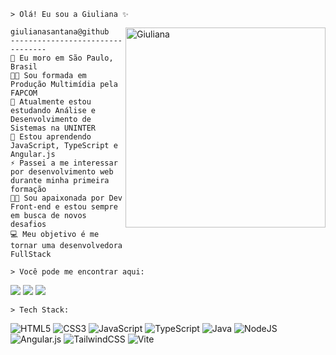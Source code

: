 ```
> Olá! Eu sou a Giuliana ✨
```

<img align="right" src="https://github.com/giulianasantana/giulianasantana/assets/133705620/e9906cee-397d-47d1-9d7b-9c4d6d2c78f0" alt="Giuliana" width="320" /> 

```
giulianasantana@github
---------------------------------
📌 Eu moro em São Paulo, Brasil
👩‍🎓 Sou formada em Produção Multimídia pela FAPCOM
🔭 Atualmente estou estudando Análise e Desenvolvimento de Sistemas na UNINTER
🌱 Estou aprendendo JavaScript, TypeScript e Angular.js 
⚡ Passei a me interessar por desenvolvimento web durante minha primeira formação
👩‍💻 Sou apaixonada por Dev Front-end e estou sempre em busca de novos desafios
💻 Meu objetivo é me tornar uma desenvolvedora FullStack
```

```
> Você pode me encontrar aqui:
```

<a href="mailto:giulianasantanas@hotmail.com"><img src="https://img.shields.io/badge/-Gmail-EA4335?style=for-the-badge&logo=gmail&logoColor=white" target="_blank"></a>
<a href="https://www.linkedin.com/in/giuliana-santana/" target="_blank"><img src="https://img.shields.io/badge/-LinkedIn-4285F4?style=for-the-badge&logo=linkedin&logoColor=white" target="_blank"></a> 
<a href="https://github.com/giulianasantana"><img src="https://img.shields.io/badge/GitHub-CD6799?style=for-the-badge&logo=github&logoColor=white" target="_blank"></a>

```
> Tech Stack:
```

![HTML5](https://img.shields.io/badge/html5-%23E34F26.svg?style=for-the-badge&logo=html5&logoColor=white)
![CSS3](https://img.shields.io/badge/css3-%231572B6.svg?style=for-the-badge&logo=css3&logoColor=white)
![JavaScript](https://img.shields.io/badge/javascript-%23323330.svg?style=for-the-badge&logo=javascript&logoColor=%23F7DF1E)
![TypeScript](https://img.shields.io/badge/typescript-%23007ACC.svg?style=for-the-badge&logo=typescript&logoColor=white)
![Java](https://img.shields.io/badge/java-%23ED8B00.svg?style=for-the-badge&logo=openjdk&logoColor=white)
![NodeJS](https://img.shields.io/badge/node.js-6DA55F?style=for-the-badge&logo=node.js&logoColor=white)
![Angular.js](https://img.shields.io/badge/angular.js-%23E23237.svg?style=for-the-badge&logo=angularjs&logoColor=white)
![TailwindCSS](https://img.shields.io/badge/tailwindcss-%2338B2AC.svg?style=for-the-badge&logo=tailwind-css&logoColor=white)
![Vite](https://img.shields.io/badge/vite-%23646CFF.svg?style=for-the-badge&logo=vite&logoColor=white)
